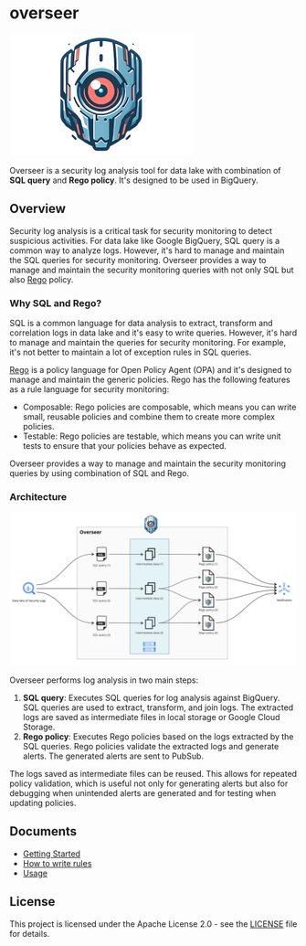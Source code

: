 # overseer

![logo](./doc/images/logo.png)

Overseer is a security log analysis tool for data lake with combination of **SQL query** and **Rego policy**. It's designed to be used in BigQuery.

## Overview

Security log analysis is a critical task for security monitoring to detect suspicious activities. For data lake like Google BigQuery, SQL query is a common way to analyze logs. However, it's hard to manage and maintain the SQL queries for security monitoring. Overseer provides a way to manage and maintain the security monitoring queries with not only SQL but also [Rego](https://www.openpolicyagent.org/docs/latest/policy-language/) policy.

### Why SQL and Rego?

SQL is a common language for data analysis to extract, transform and correlation logs in data lake and it's easy to write queries. However, it's hard to manage and maintain the queries for security monitoring. For example, it's not better to maintain a lot of exception rules in SQL queries.

[Rego](https://www.openpolicyagent.org/docs/latest/policy-language/) is a policy language for Open Policy Agent (OPA) and it's designed to manage and maintain the generic policies. Rego has the following features as a rule language for security monitoring:

- Composable: Rego policies are composable, which means you can write small, reusable policies and combine them to create more complex policies.
- Testable: Rego policies are testable, which means you can write unit tests to ensure that your policies behave as expected.

Overseer provides a way to manage and maintain the security monitoring queries by using combination of SQL and Rego.

### Architecture

![architecture](./doc/images/arch.jpg)

Overseer performs log analysis in two main steps:

1. **SQL query**: Executes SQL queries for log analysis against BigQuery. SQL queries are used to extract, transform, and join logs. The extracted logs are saved as intermediate files in local storage or Google Cloud Storage.
2. **Rego policy**: Executes Rego policies based on the logs extracted by the SQL queries. Rego policies validate the extracted logs and generate alerts. The generated alerts are sent to PubSub.

The logs saved as intermediate files can be reused. This allows for repeated policy validation, which is useful not only for generating alerts but also for debugging when unintended alerts are generated and for testing when updating policies.

## Documents

- [Getting Started](doc/getting_started.md)
- [How to write rules](doc/rules.md)
- [Usage](doc/usage.md)

## License

This project is licensed under the Apache License 2.0 - see the [LICENSE](LICENSE) file for details.
